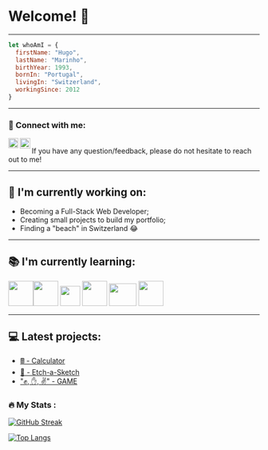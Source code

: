 # Welcome! 👋
--------
```javaScript
let whoAmI = {
  firstName: "Hugo",
  lastName: "Marinho",
  birthYear: 1993,
  bornIn: "Portugal",
  livingIn: "Switzerland",
  workingSince: 2012
}
```
--------
### 🤝 Connect with me:
<div align="center" style="padding:0">
<a href="https://www.linkedin.com/in/hugom/"><img align="left" src="https://user-images.githubusercontent.com/99179407/155819913-228286eb-61de-4b1d-852c-ee076c0f7800.svg" alt="Hugo Marinho | LinkedIn" width="20px" style="padding-right:"/></a> 
<a href="mailto:hugomsfh@hotmail.com"><img align="left" src="https://user-images.githubusercontent.com/99179407/155820427-a2622869-2607-480d-97dd-cc6f5fbed84e.png" alt="Hugo Marinho | E-mail" width=21px></a>
</div> <br>
If you have any question/feedback, please do not hesitate to reach out to me!
 
--------
## 🔭 I'm currently working on:
- Becoming a Full-Stack Web Developer;
- Creating small projects to build my portfolio;
- Finding a "beach" in Switzerland 😂

--------
## 📚 I'm currently learning:
<img src=https://user-images.githubusercontent.com/99179407/157128711-3efa327d-8763-4d3f-9611-a3e09cff7e4f.svg width=50px height=50px><img src=https://user-images.githubusercontent.com/99179407/157128980-ee396824-a059-4ad7-bffb-ac0998cdeede.svg width=50px height=50px> <img src="https://user-images.githubusercontent.com/99179407/157128063-c509ecc8-9c39-40f8-8400-afd9259198c6.png" width=40px height=40px> 
<img src=https://user-images.githubusercontent.com/99179407/157129633-4bcea386-aec9-496c-83a1-68b363c7b4d2.png width=50px height=50px>  <img src=https://user-images.githubusercontent.com/99179407/157255856-ed20b6f9-0098-44a4-921c-8b7b17a49a8b.png width=55px height=45px>  <img src=https://user-images.githubusercontent.com/99179407/157256891-002f0d84-4287-4759-908b-a42282544d46.svg width=50px height=50px>



--------
## 💻 Latest projects: 
- [🖩 - Calculator](https://github.com/hugompt/PROJECT-CALCULATOR)
- [📝 - Etch-a-Sketch](https://github.com/hugompt/PROJECT-ETCH-A-SKETCH)
- ["✊, ✋, ✌️" - GAME](https://github.com/hugompt/PROJECT_ROCK_PAPER_SCISSORS)


### :fire: My Stats :
[![GitHub Streak](http://github-readme-streak-stats.herokuapp.com?user=hugompt&theme=dark&background=000000)](https://git.io/streak-stats)

[![Top Langs](https://github-readme-stats.vercel.app/api/top-langs/?username=hugompt&layout=compact&theme=vision-friendly-dark)](https://github.com/anuraghazra/github-readme-stats)
